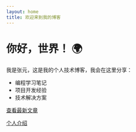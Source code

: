 ```yaml
---
layout: home
title: 欢迎来到我的博客
---
```


# 你好，世界！ 🌍

我是张元，这是我的个人技术博客，我会在这里分享：
- 编程学习笔记
- 项目开发经验
- 技术解决方案

[查看最新文章](/iyouzhang.github.io/posts)

[个人介绍](/iyouzhang.github.io/about)
